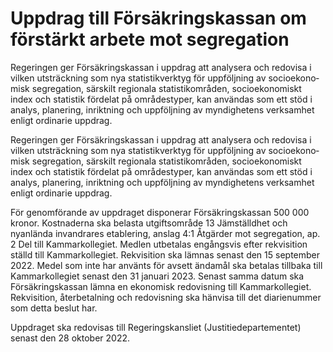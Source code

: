 # Uppdrag till Försäkringskassan om förstärkt arbete mot segregation

Regeringen ger Försäkrings­kassan i uppdrag att analysera och redo­visa i vilken utsträck­ning som nya statistik­verktyg för uppföljning av socio­ekono­misk segre­gation, särskilt regionala statistik­områden, socio­ekono­miskt index och statistik fördelat på områdes­typer, kan användas som ett stöd i analys, planering, inriktning och upp­följning av myndig­hetens verk­sam­het enligt ordinarie uppdrag.

Regeringen ger Försäkrings­kassan i uppdrag att analysera och redo­visa i vilken utsträck­ning som nya statistik­verktyg för uppföljning av socio­ekono­misk segre­gation, särskilt regionala statistik­områden, socio­ekono­miskt index och statistik fördelat på områdes­typer, kan användas som ett stöd i analys, planering, inriktning och upp­följning av myndig­hetens verk­sam­het enligt ordinarie uppdrag.

För genom­förande av upp­draget dispo­nerar Försäkrings­kassan 500 000 kronor. Kost­naderna ska belasta utgifts­område 13 Jäm­ställd­het och nyanlända invand­rares etable­ring, anslag 4:1 Åtgärder mot segre­gation, ap. 2 Del till Kam­mar­kollegiet. Medlen utbetalas engångs­vis efter rekvisi­tion ställd till Kammar­kollegiet. Rekvisi­tion ska lämnas senast den 15 september 2022. Medel som inte har använts för avsett ändamål ska betalas tillbaka till Kammar­kollegiet senast den 31 januari 2023. Senast samma datum ska Försäkrings­kassan lämna en ekono­misk redovis­ning till Kammar­kollegiet. Rekvisition, återbetal­ning och redo­visning ska hänvisa till det diarie­nummer som detta beslut har.

Uppdraget ska redovisas till Regerings­kansliet (Justitie­departe­mentet) senast den 28 oktober 2022.
